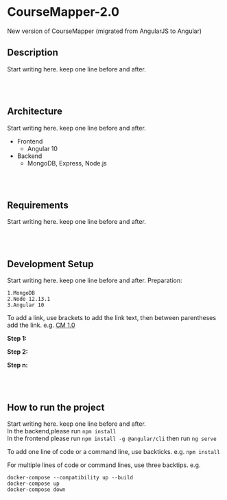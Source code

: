 # CourseMapper-2.0
New version of CourseMapper (migrated from AngularJS to Angular)

## Description

Start writing here. keep one line before and after.

<br>
<br>

## Architecture

Start writing here. keep one line before and after.
- Frontend
    - Angular 10
- Backend
    - MongoDB, Express, Node.js

<br>
<br>

## Requirements

Start writing here. keep one line before and after.

<br>
<br>

## Development Setup

Start writing here. keep one line before and after.
Preparation: 
```
1.MongoDB
2.Node 12.13.1
3.Angular 10
```

To add a link, use brackets to add the link text, then between parentheses add the link. e.g. [CM 1.0](https://github.com/ude-soco/CourseMapper)

**Step 1:**

**Step 2:** 

**Step n:**

<br>
<br>

## How to run the project

Start writing here. keep one line before and after.
<br>
In the backend,please run `npm install` 
<br>
In the frontend please run  `npm install -g @angular/cli`  then run `ng serve`



To add one line of code or a command line, use backticks. e.g. `npm install`

For multiple lines of code or command lines, use three backtips. e.g. 

```
docker-compose --compatibility up --build
docker-compose up
docker-compose down
```



